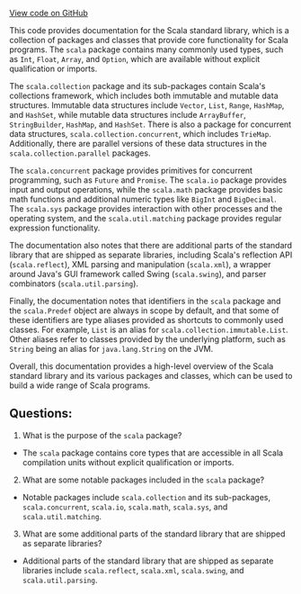 [View code on GitHub](https://github.com/ergoplatform/ergo/target/streams/_global/assemblyOption/_global/streams/assembly/daae603bfcfb90f151ecdadd703f5edafbcf2968_3509860bc2e5b3da001ed45aca94ffbe5694dbda_da39a3ee5e6b4b0d3255bfef95601890afd80709/rootdoc.txt)

This code provides documentation for the Scala standard library, which is a collection of packages and classes that provide core functionality for Scala programs. The `scala` package contains many commonly used types, such as `Int`, `Float`, `Array`, and `Option`, which are available without explicit qualification or imports. 

The `scala.collection` package and its sub-packages contain Scala's collections framework, which includes both immutable and mutable data structures. Immutable data structures include `Vector`, `List`, `Range`, `HashMap`, and `HashSet`, while mutable data structures include `ArrayBuffer`, `StringBuilder`, `HashMap`, and `HashSet`. There is also a package for concurrent data structures, `scala.collection.concurrent`, which includes `TrieMap`. Additionally, there are parallel versions of these data structures in the `scala.collection.parallel` packages.

The `scala.concurrent` package provides primitives for concurrent programming, such as `Future` and `Promise`. The `scala.io` package provides input and output operations, while the `scala.math` package provides basic math functions and additional numeric types like `BigInt` and `BigDecimal`. The `scala.sys` package provides interaction with other processes and the operating system, and the `scala.util.matching` package provides regular expression functionality.

The documentation also notes that there are additional parts of the standard library that are shipped as separate libraries, including Scala's reflection API (`scala.reflect`), XML parsing and manipulation (`scala.xml`), a wrapper around Java's GUI framework called Swing (`scala.swing`), and parser combinators (`scala.util.parsing`).

Finally, the documentation notes that identifiers in the `scala` package and the `scala.Predef` object are always in scope by default, and that some of these identifiers are type aliases provided as shortcuts to commonly used classes. For example, `List` is an alias for `scala.collection.immutable.List`. Other aliases refer to classes provided by the underlying platform, such as `String` being an alias for `java.lang.String` on the JVM.

Overall, this documentation provides a high-level overview of the Scala standard library and its various packages and classes, which can be used to build a wide range of Scala programs.
## Questions: 
 1. What is the purpose of the `scala` package?
- The `scala` package contains core types that are accessible in all Scala compilation units without explicit qualification or imports.

2. What are some notable packages included in the `scala` package?
- Notable packages include `scala.collection` and its sub-packages, `scala.concurrent`, `scala.io`, `scala.math`, `scala.sys`, and `scala.util.matching`.

3. What are some additional parts of the standard library that are shipped as separate libraries?
- Additional parts of the standard library that are shipped as separate libraries include `scala.reflect`, `scala.xml`, `scala.swing`, and `scala.util.parsing`.
